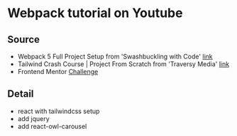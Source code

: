 # Webpack tutorial on Youtube

## Source

* Webpack 5 Full Project Setup from 'Swashbuckling with Code' [link](https://www.youtube.com/watch?v=TOb1c39m64A)
* Tailwind Crash Course | Project From Scratch from 'Traversy Media' [link](https://www.youtube.com/watch?v=dFgzHOX84xQ)
* Frontend Mentor [Challenge](https://www.frontendmentor.io/challenges/manage-landing-page-SLXqC6P5)

## Detail

* react with tailwindcss setup
* add jquery
* add react-owl-carousel
